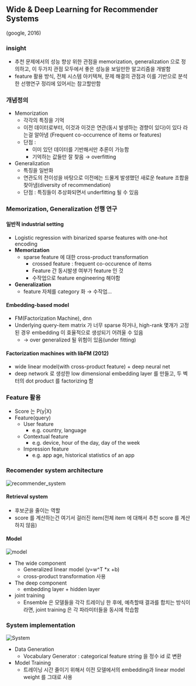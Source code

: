 ## Wide & Deep Learning for Recommender Systems
(google, 2016)
### insight
- 추천 문제에서의 성능 향상 위한 관점을 memorization, generalization 으로 정의하고, 이 두가지 관점 모두에서 좋은 성능을 보일만한 알고리즘을 개발함
- feature 활용 방식, 전체 시스템 아키텍쳐, 문제 해결의 관점과 이를 기반으로 분석한 선행연구 정리에 있어서는 참고할만함

### 개념정의
- Memorization
	- 각각의 특징을 기억
	- 이전 데이터로부터, 이것과 이것은 연관(동시 발생하는 경향이 있다)이 있다 라는걸 알아냄 (Frequent co-occurrence of items or features)
	- 단점 : 
		- 이미 있던 데이터를 기반해서만 추론이 가능함
		- 기억하는 값들만 잘 찾음 → overfitting
- Generalization
	- 특징을 일반화
	- 연관도의 전이성을 바탕으로 이전에는 드물게 발생했던 새로운 feature 조합을 찾아냄(diversity of recommendation)
	- 단점 : 특징들이 추상화되면서 underfitting 될 수 있음

### Memorization, Generalization 선행 연구
#### 일반적 industrial setting
- Logistic regression with binarized sparse features with one-hot encoding
- **Memorization**
	- sparse feature 에 대한 cross-product transformation
		- crossed feature : frequent co-occurence of items
		- Feature 간 동시발생 여부가 feature 인 것
		- 수작업으로 feature engineering 해야함
- **Generalization**
	- feature 자체를 category 화 → 수작업...

#### Embedding-based model
- FM(Factorization Machine), dnn
- Underlying query-item matrix 가 너무 sparse 하거나, high-rank 몇개가 고정된 경우 embedding 이 효율적으로 생성되기 어려울 수 있음
	- → over generalized 될 위험이 있음(under fitting)

#### Factorization machines with libFM (2012)
- wide linear model(with cross-product feature) + deep neural net
- deep network 로 생성한 low dimensional embedding layer 를 만들고, 두 벡터의 dot product 를 factorizing 함

### Feature 활용
- Score 는 P(y\|X)
- Feature(query)
	- User feature
		- e.g. country, language
	- Contextual feature
		- e.g. device, hour of the day, day of the week
	- Impression feature
		- e.g. app age, historical statistics of an app

### Recomender system architecture
![recommender_system](image/wideanddeep1.png "recommender system")
#### Retrieval system
- 후보군을 줄이는 역할
- score 를 계산하는건 여기서 걸러진 item(전체 item 에 대해서 추천 score 를 계산하지 않음)

#### Model
![model](image/wideanddeep2.png "model")
- The wide component
	- Generalized linear model (y=w^T \*x +b)
	- cross-product transformation 사용
- The deep component
	- embedding layer + hidden layer
- joint training
	- Ensemble 은 모델들을 각각 트레이닝 한 후에, 예측할때 결과를 합치는 방식이라면, joint training 은 각 파라미터들을 동시에 학습함

### System implementation
![System](image/wideanddeep3.png "System")
- Data Generation
	- Vocabulary Generator : categorical feature string 을 정수 id 로 변환
- Model Training
	- 트레이닝 시간 줄이기 위해서 이전 모델에서의 embedding과 linear model weight 를 그대로 사용




